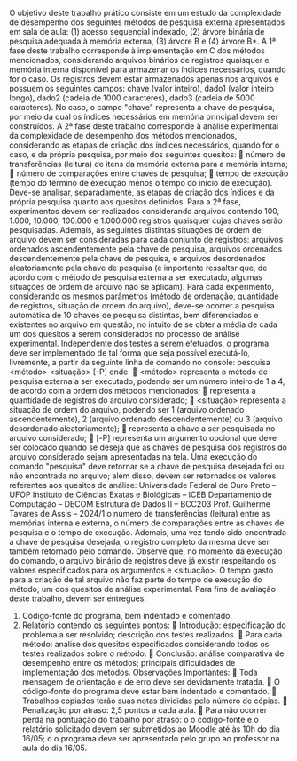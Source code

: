 O objetivo deste trabalho prático consiste em um estudo da complexidade de desempenho dos
seguintes métodos de pesquisa externa apresentados em sala de aula: (1) acesso sequencial indexado,
(2) árvore binária de pesquisa adequada à memória externa, (3) árvore B e (4) árvore B*.
A 1ª fase deste trabalho corresponde à implementação em C dos métodos mencionados, considerando
arquivos binários de registros quaisquer e memória interna disponível para armazenar os índices
necessários, quando for o caso. Os registros devem estar armazenados apenas nos arquivos e
possuem os seguintes campos: chave (valor inteiro), dado1 (valor inteiro longo), dado2 (cadeia de 1000
caracteres), dado3 (cadeia de 5000 caracteres). No caso, o campo "chave" representa a chave de
pesquisa, por meio da qual os índices necessários em memória principal devem ser construídos.
A 2ª fase deste trabalho corresponde à análise experimental da complexidade de desempenho dos
métodos mencionados, considerando as etapas de criação dos índices necessários, quando for o caso,
e da própria pesquisa, por meio dos seguintes quesitos:
 número de transferências (leitura) de itens da memória externa para a memória interna;
 número de comparações entre chaves de pesquisa;
 tempo de execução (tempo do término de execução menos o tempo do início de execução).
Deve-se analisar, separadamente, as etapas de criação dos índices e da própria pesquisa quanto aos
quesitos definidos.
Para a 2ª fase, experimentos devem ser realizados considerando arquivos contendo 100, 1.000, 10.000,
100.000 e 1.000.000 registros quaisquer cujas chaves serão pesquisadas. Ademais, as seguintes
distintas situações de ordem de arquivo devem ser consideradas para cada conjunto de registros:
arquivos ordenados ascendentemente pela chave de pesquisa, arquivos ordenados descendentemente
pela chave de pesquisa, e arquivos desordenados aleatoriamente pela chave de pesquisa (é importante
ressaltar que, de acordo com o método de pesquisa externa a ser executado, algumas situações de
ordem de arquivo não se aplicam). Para cada experimento, considerando os mesmos parâmetros
(método de ordenação, quantidade de registros, situação de ordem do arquivo), deve-se ocorrer a
pesquisa automática de 10 chaves de pesquisa distintas, bem diferenciadas e existentes no arquivo em
questão, no intuito de se obter a média de cada um dos quesitos a serem considerados no processo de
análise experimental.
Independente dos testes a serem efetuados, o programa deve ser implementado de tal forma que seja
possível executá-lo, livremente, a partir da seguinte linha de comando no console:
 pesquisa <método> <quantidade> <situação> <chave> [-P]
onde:
 <método> representa o método de pesquisa externa a ser executado, podendo ser um número
inteiro de 1 a 4, de acordo com a ordem dos métodos mencionados;
 <quantidade> representa a quantidade de registros do arquivo considerado;
 <situação> representa a situação de ordem do arquivo, podendo ser 1 (arquivo ordenado
ascendentemente), 2 (arquivo ordenado descendentemente) ou 3 (arquivo desordenado
aleatoriamente);
 <chave> representa a chave a ser pesquisada no arquivo considerado;
 [-P] representa um argumento opcional que deve ser colocado quando se deseja que as chaves de
pesquisa dos registros do arquivo considerado sejam apresentadas na tela.
Uma execução do comando "pesquisa" deve retornar se a chave de pesquisa desejada foi ou não
encontrada no arquivo; além disso, devem ser retornados os valores referentes aos quesitos de análise:
Universidade Federal de Ouro Preto – UFOP
Instituto de Ciências Exatas e Biológicas – ICEB
Departamento de Computação – DECOM
Estrutura de Dados II – BCC203
Prof. Guilherme Tavares de Assis – 2024/1
o número de transferências (leitura) entre as memórias interna e externa, o número de comparações
entre as chaves de pesquisa e o tempo de execução. Ademais, uma vez tendo sido encontrada a chave
de pesquisa desejada, o registro completo da mesma deve ser também retornado pelo comando.
Observe que, no momento da execução do comando, o arquivo binário de registros deve já existir
respeitando os valores especificados para os argumentos <quantidade> e <situação>. O tempo gasto
para a criação de tal arquivo não faz parte do tempo de execução do método, um dos quesitos de
análise experimental.
Para fins de avaliação deste trabalho, devem ser entregues:
1. Código-fonte do programa, bem indentado e comentado.
2. Relatório contendo os seguintes pontos:
 Introdução: especificação do problema a ser resolvido; descrição dos testes realizados.
 Para cada método: análise dos quesitos especificados considerando todos os testes realizados
sobre o método.
 Conclusão: análise comparativa de desempenho entre os métodos; principais dificuldades de
implementação dos métodos.
Observações Importantes:
 Toda mensagem de orientação e de erro deve ser devidamente tratada.
 O código-fonte do programa deve estar bem indentado e comentado.
 Trabalhos copiados terão suas notas divididas pelo número de cópias.
 Penalização por atraso: 2,5 pontos a cada aula.
 Para não ocorrer perda na pontuação do trabalho por atraso:
o o código-fonte e o relatório solicitado devem ser submetidos ao Moodle até às 10h do dia 16/05;
o o programa deve ser apresentado pelo grupo ao professor na aula do dia 16/05. 
